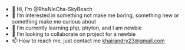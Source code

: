 - 👋 Hi, I’m @RhaNieCha-SkyBeach
- 👀 I’m interested in something not make me boring, something new or something make me curious about
- 🌱 I’m currently learning php, phyton, and I am newbie
- 💞️ I’m looking to collaborate on project for a newbie
- 📫 How to reach me, just contact me khairandry23@gmail.com

<!---
RhaNieCha-SkyBeach/RhaNieCha-SkyBeach is a ✨ special ✨ repository because its `README.md` (this file) appears on your GitHub profile.
You can click the Preview link to take a look at your changes.
--->
